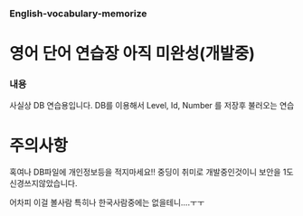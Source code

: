 ###  English-vocabulary-memorize
# 영어 단어 연습장 아직 미완성(개발중)


### 내용

사실상 DB 연습용입니다.
DB를 이용해서 Level, Id, Number 를 저장후 불러오는 연습

# 주의사항
혹여나 DB파일에 개인정보등을 적지마세요!!
중딩이 취미로 개발중인것이니 보안을 1도 신경쓰지않았습니다.

어차피 이걸 볼사람 특히나 한국사람중에는 없을테니....ㅜㅜ

